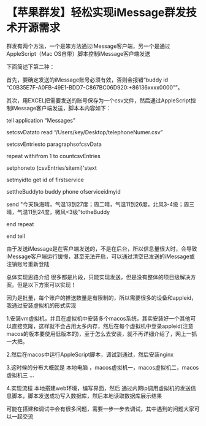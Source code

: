 # 【苹果群发】轻松实现iMessage群发技术开源需求


群发有两个方法，一个是笨方法通过iMessage客户端，另一个是通过AppleScript（Mac OS自带）脚本控制iMessage客户端发送

下面简述下第二种：

首先，要确定发送的iMessage账号必须有效，否则会报错“buddy id “C0B35E7F-A0FB-49E1-BDD7-C867BC06D920:+86136xxxx0000””。

其次，用EXCEL把需要发送的账号保存为一个csv文件，然后通过AppleScript控制iMessage客户端发送，脚本本内容如下：

tell application “Messages”

setcsvDatato read “/Users/key/Desktop/telephoneNumer.csv”

setcsvEntriesto paragraphsofcsvData

repeat withifrom 1 to countcsvEntries

setphoneto (csvEntries’sitemi)'stext

setmyidto get id of firstservice

settheBuddyto buddy phone ofserviceidmyid

send "今天珠海晴，气温13到27度；周二晴，气温11到26度，北风3-4级；周三晴，气温11到24度，微风<3级"totheBuddy

end repeat

end tell

由于发送iMessage是在客户端发送的，不是在后台，所以信息量很大时，会导致iMessage客户端运行缓慢，甚至无法开启，可以通过清空已发送的iMessage或注销账号重新登陆

总体实现思路介绍
很多都是片段，只能实现发送，但是没有整体的项目级解决方案。但是以下方案可以实现！

因为是批量，每个账户的推送数量是有限制的，所以需要很多的设备和appleid，我通过安装虚拟机的形式实现

1.安装vm虚拟机，并且在虚拟机中安装多个macos系统，其实安装好一个其他可以直接克隆，这样就不会占用太多内存，然后在每个虚拟机中登录appleid(注意macos的版本要使用低版本的)，至于怎么去安装，就不再详细介绍了，网上一抓一大把。

2.然后在macos中运行AppleScript脚本，调试到通过，然后安装nginx

3.这时候的分布大概就是 本地电脑 ，macos虚拟机一，macos虚拟机二，macos虚拟机三 …

4.实现流程 本地搭建web环境，编写界面，然后 通过内网ip调用虚拟机的发送信息脚本，脚本发送成功写入数据库，然后本地读取数据库展示结果



可能在搭建和调试中会有很多问题，需要一步一步去调试，其中遇到的问题大家可以一起交流

